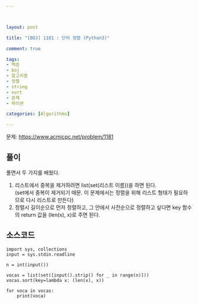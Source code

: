 ```yaml
---



layout: post

title: "[BOJ] 1181 : 단어 정렬 (Python3)"

comment: true

tags:
- 백준
- boj
- 알고리즘
- 정렬
- string
- sort
- 문제
- 파이썬

categories: [Algorithms]

---
```



문제: https://www.acmicpc.net/problem/1181


## 풀이
풀면서 두 가지를 배웠다.  
1. 리스트에서 중복을 제거하려면 list(set(리스트 이름))을 하면 된다.  
	(set에서 중복이 제거되기 때문. 이 문제에서는 정렬을 위해 리스트 형태가 필요하므로 다시 리스트로 만든다)  
2. 정렬시 길이순으로 먼저 정렬하고, 그 안에서 사전순으로 정렬하고 싶다면 key 함수의 return 값을 (len(x), x)로 주면 된다.


## 소스코드
```
import sys, collections
input = sys.stdin.readline

n = int(input())

vocas = list(set([input().strip() for _ in range(n)]))
vocas.sort(key=lambda x: (len(x), x))

for voca in vocas:
    print(voca)

```

